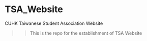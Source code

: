# TSA_Website
CUHK Taiwanese Student Association Website
>> This is the repo for the establishment of TSA Website

